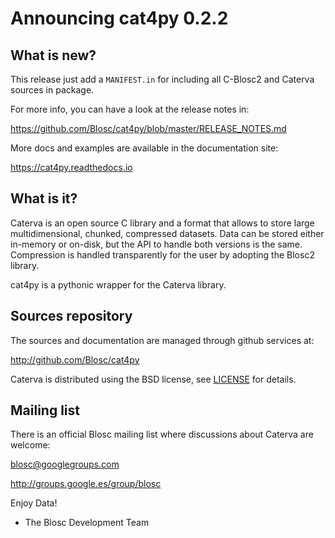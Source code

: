 # Announcing cat4py 0.2.2


## What is new?

This release just add a `MANIFEST.in` for including all C-Blosc2 and Caterva
sources in package.

For more info, you can have a look at the release notes in:

https://github.com/Blosc/cat4py/blob/master/RELEASE_NOTES.md

More docs and examples are available in the documentation site:

https://cat4py.readthedocs.io


## What is it?

Caterva is an open source C library and a format that allows to store large
multidimensional, chunked, compressed datasets. Data can be stored either
in-memory or on-disk, but the API to handle both versions is the same.
Compression is handled transparently for the user by adopting the Blosc2 library.

cat4py is a pythonic wrapper for the Caterva library.


## Sources repository

The sources and documentation are managed through github services at:

http://github.com/Blosc/cat4py

Caterva is distributed using the BSD license, see
[LICENSE](https://github.com/Blosc/cat4py/blob/master/LICENSE) for details.


## Mailing list

There is an official Blosc mailing list where discussions about Caterva are welcome:

blosc@googlegroups.com

http://groups.google.es/group/blosc


Enjoy Data!
- The Blosc Development Team
